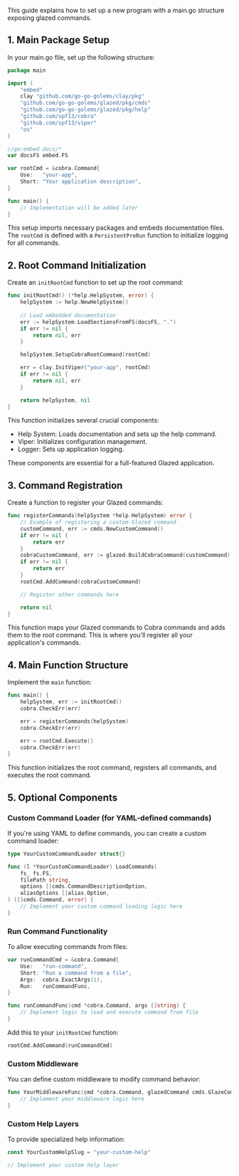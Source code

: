This guide explains how to set up a new program with a main.go structure exposing glazed commands.

## 1. Main Package Setup

In your main.go file, set up the following structure:

```go
package main

import (
    "embed"
    clay "github.com/go-go-golems/clay/pkg"
    "github.com/go-go-golems/glazed/pkg/cmds"
    "github.com/go-go-golems/glazed/pkg/help"
    "github.com/spf13/cobra"
    "github.com/spf13/viper"
    "os"
)

//go:embed docs/*
var docsFS embed.FS

var rootCmd = &cobra.Command{
    Use:   "your-app",
    Short: "Your application description",
}

func main() {
    // Implementation will be added later
}
```

This setup imports necessary packages and embeds documentation files. The `rootCmd` is defined with a `PersistentPreRun` function to initialize logging for all commands.

## 2. Root Command Initialization

Create an `initRootCmd` function to set up the root command:

```go
func initRootCmd() (*help.HelpSystem, error) {
    helpSystem := help.NewHelpSystem()
    
    // Load embedded documentation
    err := helpSystem.LoadSectionsFromFS(docsFS, ".")
    if err != nil {
        return nil, err
    }

    helpSystem.SetupCobraRootCommand(rootCmd)

    err = clay.InitViper("your-app", rootCmd)
    if err != nil {
        return nil, err
    }

    return helpSystem, nil
}
```

This function initializes several crucial components:
- Help System: Loads documentation and sets up the help command.
- Viper: Initializes configuration management.
- Logger: Sets up application logging.

These components are essential for a full-featured Glazed application.

## 3. Command Registration

Create a function to register your Glazed commands:

```go
func registerCommands(helpSystem *help.HelpSystem) error {
    // Example of registering a custom Glazed command
    customCommand, err := cmds.NewCustomCommand()
    if err != nil {
        return err
    }
    cobraCustomCommand, err := glazed.BuildCobraCommand(customCommand)
    if err != nil {
        return err
    }
    rootCmd.AddCommand(cobraCustomCommand)

    // Register other commands here

    return nil
}
```

This function maps your Glazed commands to Cobra commands and adds them to the root command. This is where you'll register all your application's commands.

## 4. Main Function Structure

Implement the `main` function:

```go
func main() {
    helpSystem, err := initRootCmd()
    cobra.CheckErr(err)

    err = registerCommands(helpSystem)
    cobra.CheckErr(err)

    err = rootCmd.Execute()
    cobra.CheckErr(err)
}
```

This function initializes the root command, registers all commands, and executes the root command.

## 5. Optional Components

### Custom Command Loader (for YAML-defined commands)

If you're using YAML to define commands, you can create a custom command loader:

```go
type YourCustomCommandLoader struct{}

func (l *YourCustomCommandLoader) LoadCommands(
    fs_ fs.FS,
    filePath string,
    options []cmds.CommandDescriptionOption,
    aliasOptions []alias.Option,
) ([]cmds.Command, error) {
    // Implement your custom command loading logic here
}
```

### Run Command Functionality

To allow executing commands from files:

```go
var runCommandCmd = &cobra.Command{
    Use:   "run-command",
    Short: "Run a command from a file",
    Args:  cobra.ExactArgs(1),
    Run:   runCommandFunc,
}

func runCommandFunc(cmd *cobra.Command, args []string) {
    // Implement logic to load and execute command from file
}
```

Add this to your `initRootCmd` function:

```go
rootCmd.AddCommand(runCommandCmd)
```

### Custom Middleware

You can define custom middleware to modify command behavior:

```go
func YourMiddlewareFunc(cmd *cobra.Command, glazedCommand cmds.GlazeCommand) error {
    // Implement your middleware logic here
}
```

### Custom Help Layers

To provide specialized help information:

```go
const YourCustomHelpSlug = "your-custom-help"

// Implement your custom help layer
```


